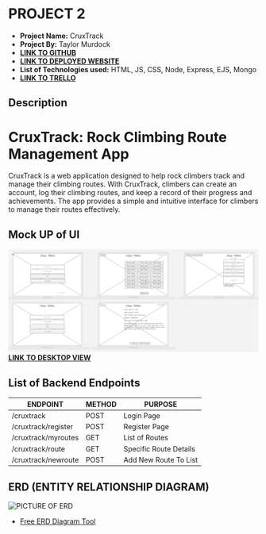 # PROJECT 2

- **Project Name:** CruxTrack
- **Project By:** Taylor Murdock
- [**LINK TO GITHUB**](https://github.com/TaylorMurdock/CruxTrack)
- [**LINK TO DEPLOYED WEBSITE**](https://cruxtrack.onrender.com/)
- **List of Technologies used:** HTML, JS, CSS, Node, Express, EJS, Mongo
- [**LINK TO TRELLO**](https://trello.com/b/SCZ1IfD6/cruxtrack)

## Description

# CruxTrack: Rock Climbing Route Management App

CruxTrack is a web application designed to help rock climbers track and manage their climbing routes. With CruxTrack, climbers can create an account, log their climbing routes, and keep a record of their progress and achievements. The app provides a simple and intuitive interface for climbers to manage their routes effectively.

## Mock UP of UI
  ![Wire Frame](img/../imgs/cruxTrackWireFrame.png)
  [**LINK TO DESKTOP VIEW**](https://app.uizard.io/prototypes/K7zbRm9YrrU5X8yRLJG0/player/fullscreen)
  


## List of Backend Endpoints

| ENDPOINT            | METHOD | PURPOSE                |
| ------------------- | ------ | ---------------------- |
| /cruxtrack          | POST   | Login Page             |
| /cruxtrack/register | POST   | Register Page          |
| /cruxtrack/myroutes | GET    | List of Routes         |
| /cruxtrack/route    | GET    | Specific Route Details |
| /cruxtrack/newroute | POST   | Add New Route To List  |


## ERD (ENTITY RELATIONSHIP DIAGRAM)

![PICTURE OF ERD](http://imgur.com)

- [Free ERD Diagram Tool](https://dbdiagram.io/home)